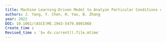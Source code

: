 ```yaml
---
title: Machine Learning-Driven Model to Analyze Particular Conditions of Contracts: A Multifunctional and Risk Perspective
authors: J. Yang, Y. Chen, H. Yao, B. Zhang
year: 2022
DOI: 10.1061/(ASCE)ME.1943-5479.0001068
Create_time :  
Revised_time : ‵$= dv.current().file.mtime‵
---
```


